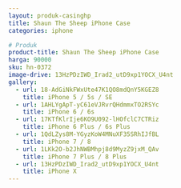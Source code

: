 ```yaml
---
layout: produk-casinghp
title: Shaun The Sheep iPhone Case
categories: iphone

# Produk
product-title: Shaun The Sheep iPhone Case
harga: 90000
sku: hn-0372
image-drive: 13HzPDzIWD_Irad2_utD9xp1YOCX_U4nt
gallery:
  - url: 18-AdGiNkFWxUte47K1QO8mdQnY5KGEZ8
    title: iPhone 5 / 5s / SE
  - url: 1AHLYgApT-yC61eVJRvrQHdmmxTO2RSYc
    title: iPhone 6 / 6s
  - url: 17KTfKlrIje6KO9U092-lHOfclC7CTRiz
    title: iPhone 6 Plus / 6s Plus
  - url: 1QdLZys8M-YGyzKoW4MNuXF35SRhIJfBL
    title: iPhone 7 / 8
  - url: 1LKk2O-b2JhNWBMhpj8d9MyzZ9jxM_QAv
    title: iPhone 7 Plus / 8 Plus
  - url: 13HzPDzIWD_Irad2_utD9xp1YOCX_U4nt
    title: iPhone X
---
```

